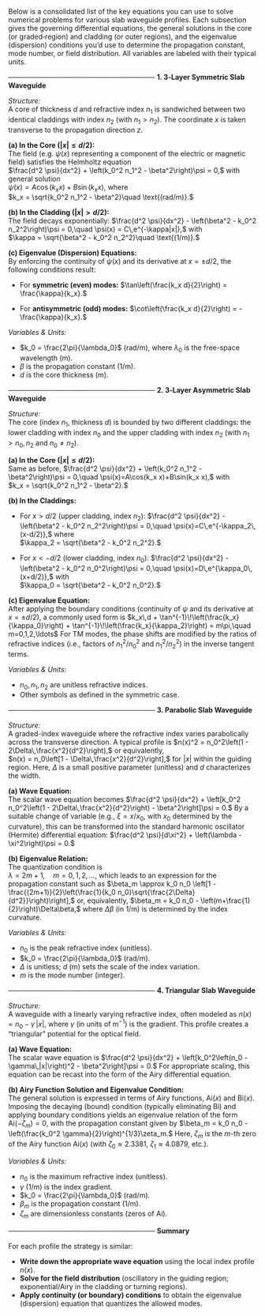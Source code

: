 Below is a consolidated list of the key equations you can use to solve numerical problems for various slab waveguide profiles. Each subsection gives the governing differential equations, the general solutions in the core (or graded‐region) and cladding (or outer regions), and the eigenvalue (dispersion) conditions you’d use to determine the propagation constant, mode number, or field distribution. All variables are labeled with their typical units.

──────────────────────────────
**1. 3‐Layer Symmetric Slab Waveguide**

*Structure:*  
A core of thickness $d$ and refractive index $n_1$ is sandwiched between two identical claddings with index $n_2$ (with $n_1 > n_2$). The coordinate $x$ is taken transverse to the propagation direction $z$.

**(a) In the Core $(|x|\le d/2)$:**  
The field (e.g. $\psi(x)$ representing a component of the electric or magnetic field) satisfies the Helmholtz equation  
$\frac{d^2 \psi}{dx^2} + \left(k_0^2 n_1^2 - \beta^2\right)\psi = 0,$
with general solution  
$\psi(x) = A \cos\left(k_x x\right) + B \sin\left(k_x x\right),$
where  
$k_x = \sqrt{k_0^2 n_1^2 - \beta^2}\quad \text{(rad/m)}.$

**(b) In the Cladding $(|x|> d/2)$:**  
The field decays exponentially:
$\frac{d^2 \psi}{dx^2} - \left(\beta^2 - k_0^2 n_2^2\right)\psi = 0,\quad \psi(x) = C\,e^{-\kappa|x|},$
with  
$\kappa = \sqrt{\beta^2 - k_0^2 n_2^2}\quad \text{(1/m)}.$

**(c) Eigenvalue (Dispersion) Equations:**  
By enforcing the continuity of $\psi(x)$ and its derivative at $x=\pm d/2$, the following conditions result:

- For **symmetric (even) modes:**
  $\tan\left(\frac{k_x d}{2}\right) = \frac{\kappa}{k_x}.$

- For **antisymmetric (odd) modes:**
  $\cot\left(\frac{k_x d}{2}\right) = -\frac{\kappa}{k_x}.$

*Variables & Units:*  
- $k_0 = \frac{2\pi}{\lambda_0}$ (rad/m), where $\lambda_0$ is the free-space wavelength (m).  
- $\beta$ is the propagation constant (1/m).  
- $d$ is the core thickness (m).

──────────────────────────────
**2. 3‐Layer Asymmetric Slab Waveguide**

*Structure:*  
The core (index $n_1$, thickness $d$) is bounded by two different claddings: the lower cladding with index $n_0$ and the upper cladding with index $n_2$ (with $n_1 > n_0,\, n_2$ and $n_0\ne n_2$).

**(a) In the Core $(|x|\le d/2)$:**  
Same as before,
$\frac{d^2 \psi}{dx^2} + \left(k_0^2 n_1^2 - \beta^2\right)\psi = 0,\quad \psi(x)=A\cos(k_x x)+B\sin(k_x x),$
with  
$k_x = \sqrt{k_0^2 n_1^2 - \beta^2}.$

**(b) In the Claddings:**

- For $x > d/2$ (upper cladding, index $n_2$):
  $\frac{d^2 \psi}{dx^2} - \left(\beta^2 - k_0^2 n_2^2\right)\psi = 0,\quad \psi(x)=C\,e^{-\kappa_2\,(x-d/2)},$
  where  
  $\kappa_2 = \sqrt{\beta^2 - k_0^2 n_2^2}.$

- For $x < -d/2$ (lower cladding, index $n_0$):
  $\frac{d^2 \psi}{dx^2} - \left(\beta^2 - k_0^2 n_0^2\right)\psi = 0,\quad \psi(x)=D\,e^{\kappa_0\,(x+d/2)},$
  with  
  $\kappa_0 = \sqrt{\beta^2 - k_0^2 n_0^2}.$

**(c) Eigenvalue Equation:**  
After applying the boundary conditions (continuity of $\psi$ and its derivative at $x=\pm d/2$), a commonly used form is
$k_x\,d + \tan^{-1}\!\left(\frac{k_x}{\kappa_0}\right) + \tan^{-1}\!\left(\frac{k_x}{\kappa_2}\right) = m\pi,\quad m=0,1,2,\ldots$
For TM modes, the phase shifts are modified by the ratios of refractive indices (i.e., factors of $n_1^2/n_0^2$ and $n_1^2/n_2^2$) in the inverse tangent terms.

*Variables & Units:*  
- $n_0,\,n_1,\,n_2$ are unitless refractive indices.  
- Other symbols as defined in the symmetric case.

──────────────────────────────
**3. Parabolic Slab Waveguide**

*Structure:*  
A graded-index waveguide where the refractive index varies parabolically across the transverse direction. A typical profile is
$n(x)^2 = n_0^2\left(1 - 2\Delta\,\frac{x^2}{d^2}\right),$
or equivalently,  
$n(x) = n_0\left[1 - \Delta\,\frac{x^2}{d^2}\right],$
for $|x|$ within the guiding region. Here, $\Delta$ is a small positive parameter (unitless) and $d$ characterizes the width.

**(a) Wave Equation:**  
The scalar wave equation becomes
$\frac{d^2 \psi}{dx^2} + \left[k_0^2 n_0^2\left(1 - 2\Delta\,\frac{x^2}{d^2}\right) - \beta^2\right]\psi = 0.$
By a suitable change of variable (e.g., $\xi = x/x_0$, with $x_0$ determined by the curvature), this can be transformed into the standard harmonic oscillator (Hermite) differential equation:
$\frac{d^2 \psi}{d\xi^2} + \left(\lambda - \xi^2\right)\psi = 0.$

**(b) Eigenvalue Relation:**  
The quantization condition is  
$\lambda = 2m+1,\quad m=0,1,2,\ldots,$
which leads to an expression for the propagation constant such as
$\beta_m \approx k_0 n_0 \left[1 - \frac{(2m+1)}{2}\left(\frac{1}{k_0 n_0}\sqrt{\frac{2\Delta}{d^2}}\right)\right],$
or, equivalently,
$\beta_m = k_0 n_0 - \left(m+\frac{1}{2}\right)\Delta\beta,$
where $\Delta\beta$ (in 1/m) is determined by the index curvature.

*Variables & Units:*  
- $n_0$ is the peak refractive index (unitless).  
- $k_0 = \frac{2\pi}{\lambda_0}$ (rad/m).  
- $\Delta$ is unitless; $d$ (m) sets the scale of the index variation.  
- $m$ is the mode number (integer).

──────────────────────────────
**4. Triangular Slab Waveguide**

*Structure:*  
A waveguide with a linearly varying refractive index, often modeled as
$n(x) = n_0 - \gamma\,|x|,$
where $\gamma$ (in units of m$^{-1}$) is the gradient. This profile creates a “triangular” potential for the optical field.

**(a) Wave Equation:**  
The scalar wave equation is
$\frac{d^2 \psi}{dx^2} + \left[k_0^2\left(n_0 - \gamma\,|x|\right)^2 - \beta^2\right]\psi = 0.$
For appropriate scaling, this equation can be recast into the form of the Airy differential equation.

**(b) Airy Function Solution and Eigenvalue Condition:**  
The general solution is expressed in terms of Airy functions, $\mathrm{Ai}(x)$ and $\mathrm{Bi}(x)$. Imposing the decaying (bound) condition (typically eliminating $\mathrm{Bi}$) and applying boundary conditions yields an eigenvalue relation of the form
$\mathrm{Ai}(-\zeta_m)=0,$
with the propagation constant given by
$\beta_m = k_0 n_0 - \left(\frac{k_0^2 \gamma}{2}\right)^{1/3}\zeta_m.$
Here, $\zeta_m$ is the $m$-th zero of the Airy function $\mathrm{Ai}(x)$ (with $\zeta_0 \approx 2.3381$, $\zeta_1 \approx 4.0879$, etc.).

*Variables & Units:*  
- $n_0$ is the maximum refractive index (unitless).  
- $\gamma$ (1/m) is the index gradient.  
- $k_0 = \frac{2\pi}{\lambda_0}$ (rad/m).  
- $\beta_m$ is the propagation constant (1/m).  
- $\zeta_m$ are dimensionless constants (zeros of Ai).

──────────────────────────────
**Summary**

For each profile the strategy is similar:
- **Write down the appropriate wave equation** using the local index profile $n(x)$.  
- **Solve for the field distribution** (oscillatory in the guiding region; exponential/Airy in the cladding or turning regions).  
- **Apply continuity (or boundary) conditions** to obtain the eigenvalue (dispersion) equation that quantizes the allowed modes.